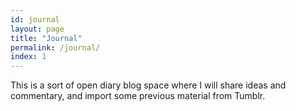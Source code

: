 ```yaml
---
id: journal
layout: page
title: "Journal"
permalink: /journal/
index: 1
---
```


This is a sort of open diary blog space where I will share ideas and commentary, and import some previous material from Tumblr.  